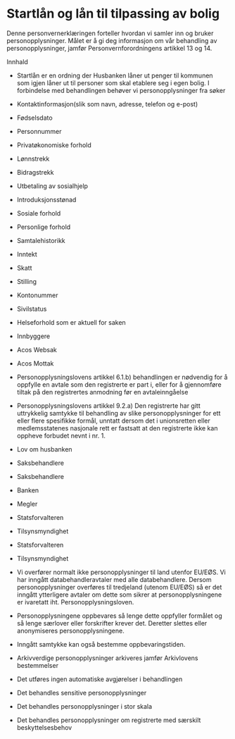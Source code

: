 # Startlån og lån til tilpassing av bolig


  

Denne personvernerklæringen forteller hvordan vi samler inn og bruker personopplysninger. Målet er å gi deg informasjon om vår behandling av personopplysninger, jamfør Personvernforordningens artikkel 13 og 14.

  

Innhald

*   Startlån er en ordning der Husbanken låner ut penger til kommunen som igjen låner ut til personer som skal etablere seg i egen bolig. I forbindelse med behandlingen behøver vi personopplysninger fra søker  
    
*   Kontaktinformasjon(slik som navn, adresse, telefon og e-post)  
    
*   Fødselsdato  
    
*   Personnummer  
    
*   Privatøkonomiske forhold  
    
*   Lønnstrekk  
    
*   Bidragstrekk  
    
*   Utbetaling av sosialhjelp  
    
*   Introduksjonsstønad  
    
*   Sosiale forhold  
    
*   Personlige forhold  
    
*   Samtalehistorikk  
    
*   Inntekt  
    
*   Skatt  
    
*   Stilling  
    
*   Kontonummer  
    
*   Sivilstatus  
    
*   Helseforhold som er aktuell for saken  
    
*   Innbyggere  
    
*   Acos Websak  
    
*   Acos Mottak  
    
*   Personopplysningslovens artikkel 6.1.b) behandlingen er nødvendig for å oppfylle en avtale som den registrerte er part i, eller for å gjennomføre tiltak på den registrertes anmodning før en avtaleinngåelse  
    
*   Personopplysningslovens artikkel 9.2.a) Den registrerte har gitt uttrykkelig samtykke til behandling av slike personopplysninger for ett eller flere spesifikke formål, unntatt dersom det i unionsretten eller medlemsstatenes nasjonale rett er fastsatt at den registrerte ikke kan oppheve forbudet nevnt i nr. 1.  
    
*   Lov om husbanken  
    
*   Saksbehandlere  
    
*   Saksbehandlere  
    
*   Banken  
    
*   Megler  
    
*   Statsforvalteren  
    
*   Tilsynsmyndighet  
    
*   Statsforvalteren  
    
*   Tilsynsmyndighet  
    
*   Vi overfører normalt ikke personopplysninger til land utenfor EU/EØS. Vi har inngått databehandleravtaler med alle databehandlere. Dersom personopplysninger overføres til tredjeland (utenom EU/EØS) så er det inngått ytterligere avtaler om dette som sikrer at personopplysningene er ivaretatt iht. Personopplysningsloven.  
    
*   Personopplysningene oppbevares så lenge dette oppfyller formålet og så lenge særlover eller forskrifter krever det. Deretter slettes eller anonymiseres personopplysningene.  
    
*   Inngått samtykke kan også bestemme oppbevaringstiden.  
    
*   Arkivverdige personopplysninger arkiveres jamfør Arkivlovens bestemmelser  
    
*   Det utføres ingen automatiske avgjørelser i behandlingen  
    
*   Det behandles sensitive personopplysninger  
    
*   Det behandles personopplysninger i stor skala  
    
*   Det behandles personopplysninger om registrerte med særskilt beskyttelsesbehov